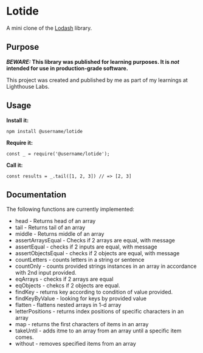 # Lotide

A mini clone of the [Lodash](https://lodash.com) library.

## Purpose

**_BEWARE:_ This library was published for learning purposes. It is _not_ intended for use in production-grade software.**

This project was created and published by me as part of my learnings at Lighthouse Labs. 

## Usage

**Install it:**

`npm install @username/lotide`

**Require it:**

`const _ = require('@username/lotide');`

**Call it:**

`const results = _.tail([1, 2, 3]) // => [2, 3]`

## Documentation

The following functions are currently implemented:

  * head - Returns head of an array
  * tail - Returns tail of an array
  * middle - Returns middle of an array
  * assertArraysEqual - Checks if 2 arrays are equal, with message
  * assertEqual - checks if 2 inputs are equal, with message
  * assertObjectsEqual - checks if 2 objects are equal, with message
  * countLetters - counts letters in a string or sentence
  * countOnly - counts provided strings instances in an array in accordance with 2nd input provided.
  * eqArrays - checks if 2 arrays are equal
  * eqObjects - chekcs if 2 objects are equal.
  * findKey - returns key according to condition of value provided.
  * findKeyByValue - looking for keys by provided value
  * flatten - flattens nested arrays in 1-d array
  * letterPositions - returns index positions of specific characters in an array
  * map - returns the first characters of items in an array
  * takeUntil - adds itme to an array from an array until a specific item comes.
  * without - removes specified items from an array